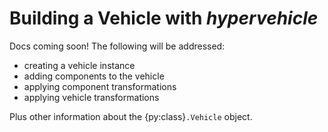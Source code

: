 # Building a Vehicle with *hypervehicle*

Docs coming soon! The following will be addressed:
- creating a vehicle instance
- adding components to the vehicle
- applying component transformations
- applying vehicle transformations

Plus other information about the {py:class}`.Vehicle` object.
